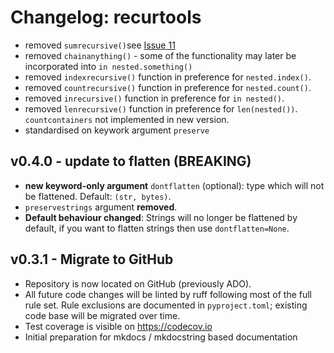 # Changelog: recurtools

- removed `sumrecursive()`see [Issue 11](https://github.com/MusicalNinjaDad/recurtools/issues/11)
- removed `chainanything()` - some of the functionality may later be incorporated into `in nested.something()`
- removed `indexrecursive()` function in preference for `nested.index()`.
- removed `countrecursive()` function in preference for `nested.count()`.
- removed `inrecursive()` function in preference for `in nested()`.
- removed `lenrecursive()` function in preference for `len(nested())`. `countcontainers` not implemented in new version.
- standardised on keywork argument `preserve`

## v0.4.0 - update to flatten (BREAKING)
- **new keyword-only argument** `dontflatten` (optional): type which will not be flattened. Default: `(str, bytes)`.
- `preservestrings` argument **removed**.
- **Default behaviour changed**: Strings will no longer be flattened by default, if you want to flatten strings then use `dontflatten=None`.

## v0.3.1 - Migrate to GitHub
- Repository is now located on GitHub (previously ADO).
- All future code changes will be linted by ruff following most of the full rule set. Rule exclusions are documented in `pyproject.toml`; existing code base will be migrated over time.
- Test coverage is visible on https://codecov.io
- Initial preparation for mkdocs / mkdocstring based documentation